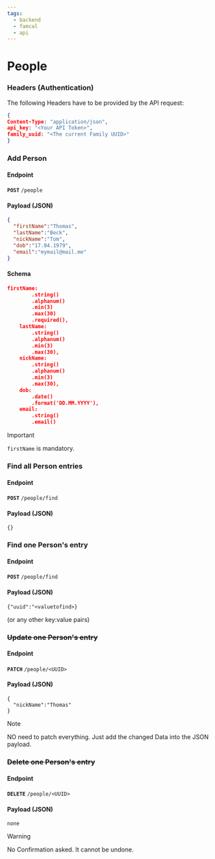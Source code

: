 ```yaml
---
tags:
  - backend
  - famcal
  - api
---
```


# People

### Headers (Authentication)
The following Headers have to be provided by the API request: 
```JSON
{
Content-Type: "application/json",
api_key: "<Your API Token>",
family_uuid: "<The current Family UUID>"
}

```

### Add Person 

#### Endpoint
**`POST`** `/people` 
 
#### Payload (JSON)
```JSON
{
  "firstName":"Thomas",
  "lastName":"Beck",
  "nickName":"Tom",
  "dob":"17.04.1979",
  "email":"mymail@mail.me"
}
```
#### Schema 
```JSON
firstName: 
        .string()
        .alphanum()
        .min(3)
        .max(30)
        .required(),
    lastName: 
        .string()
        .alphanum()
        .min(3)
        .max(30),
    nickName: 
        .string()
        .alphanum()
        .min(3)
        .max(30),
    dob: 
        .date()
        .format('DD.MM.YYYY'),
    email: 
        .string()
        .email()

```


> [!IMPORTANT]
> `firstName` is mandatory.

### Find all Person entries

#### Endpoint
**`POST`**  `/people/find` 

#### Payload (JSON)

`{}`

### Find one Person's entry

#### Endpoint
**`POST`**  `/people/find` 

#### Payload (JSON)

`{"uuid":"<valuetofind>}`

(or any other key:value pairs)

### ~~Update one Person's entry~~

#### Endpoint
**`PATCH`**  `/people/<UUID>` 

#### Payload (JSON)
```
{
  "nickName":"Thomas"
}
```
> [!NOTE]
> NO need to patch everything. Just add the changed Data into the JSON payload.

### ~~Delete one Person's entry~~

#### Endpoint
**`DELETE`**  `/people/<UUID>` 

#### Payload (JSON)
`none`

> [!WARNING]
> No Confirmation asked. It cannot be undone.